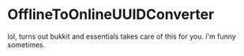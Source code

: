 # OfflineToOnlineUUIDConverter

lol, turns out bukkit and essentials takes care of this for you. i'm funny sometimes.

